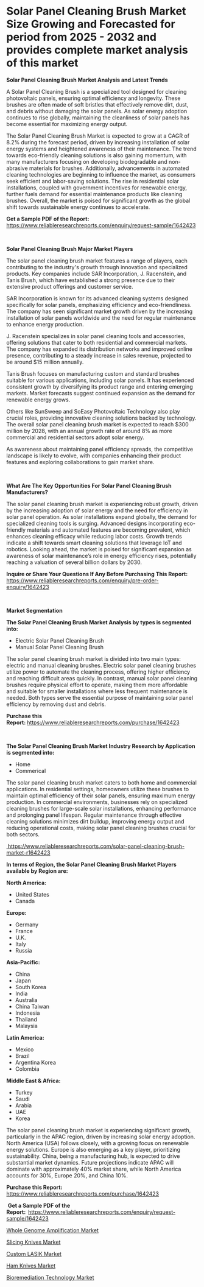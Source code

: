 <p><h1>Solar Panel Cleaning Brush Market Size Growing and Forecasted for period from 2025 - 2032 and provides complete market analysis of this market</h1></p><p><strong>Solar Panel Cleaning Brush Market Analysis and Latest Trends</strong></p>
<p><p>A Solar Panel Cleaning Brush is a specialized tool designed for cleaning photovoltaic panels, ensuring optimal efficiency and longevity. These brushes are often made of soft bristles that effectively remove dirt, dust, and debris without damaging the solar panels. As solar energy adoption continues to rise globally, maintaining the cleanliness of solar panels has become essential for maximizing energy output.</p><p>The Solar Panel Cleaning Brush Market is expected to grow at a CAGR of 8.2% during the forecast period, driven by increasing installation of solar energy systems and heightened awareness of their maintenance. The trend towards eco-friendly cleaning solutions is also gaining momentum, with many manufacturers focusing on developing biodegradable and non-abrasive materials for brushes. Additionally, advancements in automated cleaning technologies are beginning to influence the market, as consumers seek efficient and labor-saving solutions. The rise in residential solar installations, coupled with government incentives for renewable energy, further fuels demand for essential maintenance products like cleaning brushes. Overall, the market is poised for significant growth as the global shift towards sustainable energy continues to accelerate.</p></p>
<p><strong>Get a Sample PDF of the Report:&nbsp;</strong> <a href="https://www.reliableresearchreports.com/enquiry/request-sample/1642423?utm_campaign=2287&utm_medium=2&utm_source=Github&utm_content=ia&utm_term=05042025&utm_id=solar-panel-cleaning-brush">https://www.reliableresearchreports.com/enquiry/request-sample/1642423</a></p>
<p>&nbsp;</p>
<p><strong>Solar Panel Cleaning Brush Major Market Players</strong></p>
<p><p>The solar panel cleaning brush market features a range of players, each contributing to the industry's growth through innovation and specialized products. Key companies include SAR Incorporation, J. Racenstein, and Tanis Brush, which have established a strong presence due to their extensive product offerings and customer service.</p><p>SAR Incorporation is known for its advanced cleaning systems designed specifically for solar panels, emphasizing efficiency and eco-friendliness. The company has seen significant market growth driven by the increasing installation of solar panels worldwide and the need for regular maintenance to enhance energy production.</p><p>J. Racenstein specializes in solar panel cleaning tools and accessories, offering solutions that cater to both residential and commercial markets. The company has expanded its distribution networks and improved online presence, contributing to a steady increase in sales revenue, projected to be around $15 million annually.</p><p>Tanis Brush focuses on manufacturing custom and standard brushes suitable for various applications, including solar panels. It has experienced consistent growth by diversifying its product range and entering emerging markets. Market forecasts suggest continued expansion as the demand for renewable energy grows.</p><p>Others like SunSweep and SoEasy Photovoltaic Technology also play crucial roles, providing innovative cleaning solutions backed by technology. The overall solar panel cleaning brush market is expected to reach $300 million by 2028, with an annual growth rate of around 8% as more commercial and residential sectors adopt solar energy.</p><p>As awareness about maintaining panel efficiency spreads, the competitive landscape is likely to evolve, with companies enhancing their product features and exploring collaborations to gain market share.</p></p>
<p>&nbsp;</p>
<p><strong>What Are The Key Opportunities For Solar Panel Cleaning Brush Manufacturers?</strong></p>
<p><p>The solar panel cleaning brush market is experiencing robust growth, driven by the increasing adoption of solar energy and the need for efficiency in solar panel operation. As solar installations expand globally, the demand for specialized cleaning tools is surging. Advanced designs incorporating eco-friendly materials and automated features are becoming prevalent, which enhances cleaning efficacy while reducing labor costs. Growth trends indicate a shift towards smart cleaning solutions that leverage IoT and robotics. Looking ahead, the market is poised for significant expansion as awareness of solar maintenance’s role in energy efficiency rises, potentially reaching a valuation of several billion dollars by 2030.</p></p>
<p><strong>Inquire or Share Your Questions If Any Before Purchasing This Report:</strong> <a href="https://www.reliableresearchreports.com/enquiry/pre-order-enquiry/1642423?utm_campaign=2287&utm_medium=2&utm_source=Github&utm_content=ia&utm_term=05042025&utm_id=solar-panel-cleaning-brush">https://www.reliableresearchreports.com/enquiry/pre-order-enquiry/1642423</a></p>
<p>&nbsp;</p>
<p><strong>Market Segmentation</strong></p>
<p><strong>The Solar Panel Cleaning Brush Market Analysis by types is segmented into:</strong></p>
<p><ul><li>Electric Solar Panel Cleaning Brush</li><li>Manual Solar Panel Cleaning Brush</li></ul></p>
<p><p>The solar panel cleaning brush market is divided into two main types: electric and manual cleaning brushes. Electric solar panel cleaning brushes utilize power to automate the cleaning process, offering higher efficiency and reaching difficult areas quickly. In contrast, manual solar panel cleaning brushes require physical effort to operate, making them more affordable and suitable for smaller installations where less frequent maintenance is needed. Both types serve the essential purpose of maintaining solar panel efficiency by removing dust and debris.</p></p>
<p><strong>Purchase this Report:&nbsp;</strong><a href="https://www.reliableresearchreports.com/purchase/1642423?utm_campaign=2287&utm_medium=2&utm_source=Github&utm_content=ia&utm_term=05042025&utm_id=solar-panel-cleaning-brush">https://www.reliableresearchreports.com/purchase/1642423</a></p>
<p>&nbsp;</p>
<p><strong>The Solar Panel Cleaning Brush Market Industry Research by Application is segmented into:</strong></p>
<p><ul><li>Home</li><li>Commerical</li></ul></p>
<p><p>The solar panel cleaning brush market caters to both home and commercial applications. In residential settings, homeowners utilize these brushes to maintain optimal efficiency of their solar panels, ensuring maximum energy production. In commercial environments, businesses rely on specialized cleaning brushes for large-scale solar installations, enhancing performance and prolonging panel lifespan. Regular maintenance through effective cleaning solutions minimizes dirt buildup, improving energy output and reducing operational costs, making solar panel cleaning brushes crucial for both sectors.</p></p>
<p><a href="https://www.reliableresearchreports.com/solar-panel-cleaning-brush-market-r1642423?utm_campaign=2287&utm_medium=2&utm_source=Github&utm_content=ia&utm_term=05042025&utm_id=solar-panel-cleaning-brush">&nbsp;https://www.reliableresearchreports.com/solar-panel-cleaning-brush-market-r1642423</a></p>
<p><strong>In terms of Region, the Solar Panel Cleaning Brush Market Players available by Region are:</strong></p>
<p>
    <p> <strong> North America: </strong>
        <ul>
            <li>United States</li>
            <li>Canada</li>
        </ul>
        </p> 
    <p> <strong> Europe: </strong>
        <ul>
            <li>Germany</li>
            <li>France</li>
            <li>U.K.</li>
            <li>Italy</li>
            <li>Russia</li>
        </ul>
        </p> 
    <p> <strong> Asia-Pacific: </strong>
        <ul>
            <li>China</li>
            <li>Japan</li>
            <li>South Korea</li>
            <li>India</li>
            <li>Australia</li>
            <li>China Taiwan</li>
            <li>Indonesia</li>
            <li>Thailand</li>
            <li>Malaysia</li>
        </ul>
        </p> 
    <p> <strong> Latin America: </strong>
        <ul>
            <li>Mexico</li>
            <li>Brazil</li>
            <li>Argentina Korea</li>
            <li>Colombia</li>
        </ul>
        </p> 
    <p> <strong> Middle East & Africa: </strong>
        <ul>
            <li>Turkey</li>
            <li>Saudi</li>
            <li>Arabia</li>
            <li>UAE</li>
            <li>Korea</li>
        </ul>
    </p>
    </p>
<p><p>The solar panel cleaning brush market is experiencing significant growth, particularly in the APAC region, driven by increasing solar energy adoption. North America (USA) follows closely, with a growing focus on renewable energy solutions. Europe is also emerging as a key player, prioritizing sustainability. China, being a manufacturing hub, is expected to drive substantial market dynamics. Future projections indicate APAC will dominate with approximately 40% market share, while North America accounts for 30%, Europe 20%, and China 10%.</p></p>
<p><strong>Purchase this Report: </strong><a href="https://www.reliableresearchreports.com/purchase/1642423?utm_campaign=2287&utm_medium=2&utm_source=Github&utm_content=ia&utm_term=05042025&utm_id=solar-panel-cleaning-brush">https://www.reliableresearchreports.com/purchase/1642423</a></p>
<p>&nbsp;<strong>Get a Sample PDF of the Report:&nbsp;&nbsp;</strong><a href="https://www.reliableresearchreports.com/enquiry/request-sample/1642423?utm_campaign=2287&utm_medium=2&utm_source=Github&utm_content=ia&utm_term=05042025&utm_id=solar-panel-cleaning-brush">https://www.reliableresearchreports.com/enquiry/request-sample/1642423</a></p>
<p><strong></strong></p>
<p><p><a href="https://www.linkedin.com/pulse/global-whole-genome-amplification-market-insights-growth-pricing-suhif?utm_campaign=2287&utm_medium=2&utm_source=Github&utm_content=ia&utm_term=05042025&utm_id=solar-panel-cleaning-brush">Whole Genome Amplification Market</a></p><p><a href="https://github.com/moroesarta/Market-Research-Report-List-1/blob/main/slicing-knives-market.md?utm_campaign=2287&utm_medium=2&utm_source=Github&utm_content=ia&utm_term=05042025&utm_id=solar-panel-cleaning-brush">Slicing Knives Market</a></p><p><a href="https://www.linkedin.com/pulse/custom-lasik-market-navigating-challenges-unlocking-potential-ydrof?utm_campaign=2287&utm_medium=2&utm_source=Github&utm_content=ia&utm_term=05042025&utm_id=solar-panel-cleaning-brush">Custom LASIK Market</a></p><p><a href="https://github.com/szaszgrychkq/Market-Research-Report-List-1/blob/main/ham-knives-market.md?utm_campaign=2287&utm_medium=2&utm_source=Github&utm_content=ia&utm_term=05042025&utm_id=solar-panel-cleaning-brush">Ham Knives Market</a></p><p><a href="https://www.linkedin.com/pulse/bioremediation-technology-market-report-competitive-insights-ngtaf?utm_campaign=2287&utm_medium=2&utm_source=Github&utm_content=ia&utm_term=05042025&utm_id=solar-panel-cleaning-brush">Bioremediation Technology Market</a></p></p>